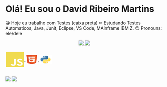 # Olá! Eu sou o David Ribeiro Martins
😀 Hoje eu trabalho com Testes (caixa preta) 
✏ Estudando Testes Automaticos, Java, Junit, Eclipse, VS Code, MAinframe IBM Z.
😉 Pronouns: ele/dele

<div align="center">
  <a href="https://github.com/DavidRibeiroMartins">
  <img height="180em" src="https://github-readme-stats.vercel.app/api?username=DavidRibeiroMartins&show_icons=true&theme=dracula&include_all_commits=true&count_private=true"/>
  <img height="180em" src="https://github-readme-stats.vercel.app/api/top-langs/?username=DavidRibeiroMartins&layout=compact&langs_count=7&theme=dracula"/>
</div>
<div style="display: inline_block"><br>
  <img align="center" alt="David-Js" height="50" width="60" src="https://raw.githubusercontent.com/devicons/devicon/master/icons/javascript/javascript-plain.svg">
  <img align="center" alt="David-HTML" height="30" width="40" src="https://raw.githubusercontent.com/devicons/devicon/master/icons/html5/html5-original.svg">
  <img align="center" alt="David-Python" height="30" width="40" src="https://raw.githubusercontent.com/devicons/devicon/master/icons/python/python-original.svg">
  
  
 
</div>
  
  ##
 
<div> 
 
  <a href="//https://www.instagram.com/davidbool123/" target="_blank"><img src="https://img.shields.io/badge/-Instagram-%23E4405F?style=for-the-badge&logo=instagram&logoColor=white" target="_blank"></a> 
  <a href="https://www.linkedin.com/in/david-martins-4b2b75191/" target="_blank"><img src="https://img.shields.io/badge/-LinkedIn-%230077B5?style=for-the-badge&logo=linkedin&logoColor=white" target="_blank"></a> 
 
 
  
 
</div>
